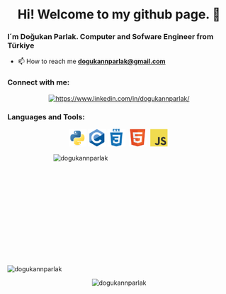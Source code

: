 <h1 align="center">Hi! Welcome to my github page. 👋</h1>
<h3 align="auto">I´m Doğukan Parlak. Computer and Sofware Engineer from Türkiye</h3>


- 📫 How to reach me **dogukannparlak@gmail.com**

<h3 align="left">Connect with me:</h3>
<p align="center">
<a href="https://linkedin.com/in/https://www.linkedin.com/in/dogukannparlak/" target="blank"><img align="center" src="https://raw.githubusercontent.com/rahuldkjain/github-profile-readme-generator/master/src/images/icons/Social/linked-in-alt.svg" alt="https://www.linkedin.com/in/dogukannparlak/" height="30" width="40" /></a>
</p>

<h3 align="left">Languages and Tools:</h3>
<p align="center"> 
<a>  <img src="https://raw.githubusercontent.com/devicons/devicon/master/icons/python/python-original.svg" alt="python" width="40" height="40"/> </a>
<a>  <img src="https://raw.githubusercontent.com/devicons/devicon/master/icons/c/c-original.svg" alt="c" width="40" height="40"/> </a>
<a>  <img src="https://github.com/devicons/devicon/blob/master/icons/css3/css3-plain-wordmark.svg"  title="CSS3" alt="CSS" width="40" height="40"/>&nbsp;</a> 
<a>  <img src="https://github.com/devicons/devicon/blob/master/icons/html5/html5-original.svg" title="HTML5" alt="HTML" width="40" height="40"/>&nbsp;</a>
<a>  <img src="https://github.com/devicons/devicon/blob/master/icons/javascript/javascript-original.svg" title="JavaScript" alt="JavaScript" width="40" height="40"/>&nbsp;</a>
</p> 




<p><img align="right" src="https://github-readme-stats.vercel.app/api?username=dogukannparlak&show_icons=true&theme=tokyonight&locale=en" alt="dogukannparlak" width="400" height="250" /></p>

<p><img align="auto " src="https://github-readme-stats.vercel.app/api/top-langs?username=dogukannparlak&show_icons=true&theme=tokyonight&hide_border=true&locale=en&layout=compact" alt="dogukannparlak" width="400" height="250" /></p>

<p align="center"> <img src="https://komarev.com/ghpvc/?username=dogukannparlak&label=Profile%20views&color=0e75b6&style=plastic" alt="dogukannparlak" /> </p>

 


